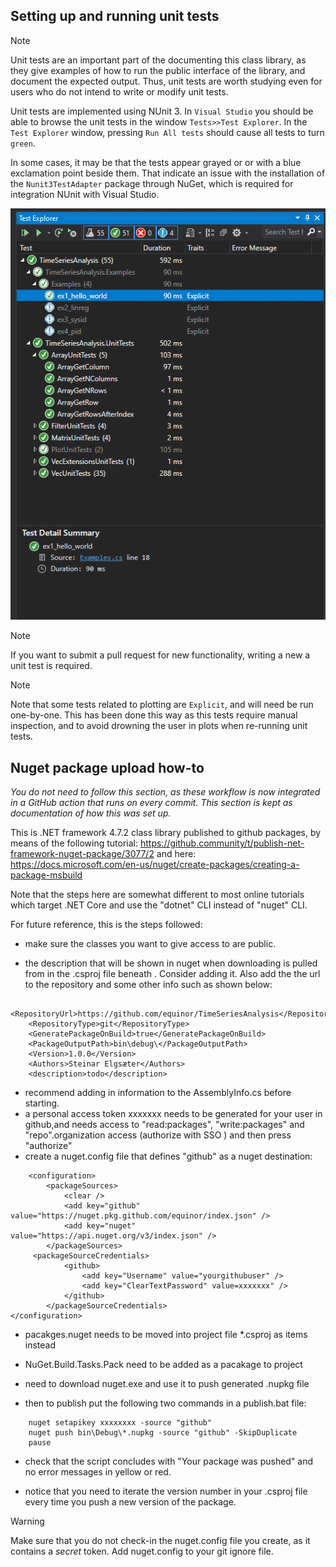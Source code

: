 ## Setting up and running unit tests 

> [!Note]
> Unit tests are an important part of the documenting this class library, as they give examples of how to run the public interface of the library, and document 
> the expected output. Thus, unit tests are worth studying even for users who do not intend to write or modify unit tests.

Unit tests are implemented using NUnit 3.
In ``Visual Studio`` you should be able to browse the unit tests in the window ``Tests>>Test Explorer``. In the ``Test Explorer`` window, pressing ``Run All tests`` should cause
all tests to turn ``green``. 

In some cases, it may be that the tests appear grayed or or with a blue exclamation point beside them. That indicate an issue with the installation of the ``Nunit3TestAdapter`` 
package through NuGet, which is required for integration NUnit with Visual Studio. 

![Test Explorer](./images/unit_test.png)


> [!Note]
> If you want to submit a pull request for new functionality, writing a new a unit test is required.

> [!Note]
> Note that some tests related to plotting are ``Explicit``, and will need be run one-by-one. This has been done this way as this tests require manual inspection, and to avoid
> drowning the user in plots when re-running unit tests. 

## Nuget package upload how-to

*You do not need to follow this section, as these workflow is now integrated in a GitHub action that
runs on every commit. This section is kept as documentation of how this was set up.*

This is  .NET framework 4.7.2 class library published to github packages, by means of the following tutorial:
https://github.community/t/publish-net-framework-nuget-package/3077/2
and here:
https://docs.microsoft.com/en-us/nuget/create-packages/creating-a-package-msbuild

Note that the steps here are somewhat different to most online tutorials which target .NET Core and use the "dotnet" CLI instead of "nuget" CLI.

For future reference, this is the steps followed:

* make sure the classes you want to give access to are public.

* the description that will be shown in nuget when downloading is pulled from <description></description> in the .csproj file beneath <propertygroup>. Consider adding it.
Also add the the url to the repository and some other info such as shown below:
	
```
    <RepositoryUrl>https://github.com/equinor/TimeSeriesAnalysis</RepositoryUrl>
    <RepositoryType>git</RepositoryType>
    <GeneratePackageOnBuild>true</GeneratePackageOnBuild>
    <PackageOutputPath>bin\debug\</PackageOutputPath>
    <Version>1.0.0</Version>
    <Authors>Steinar Elgsæter</Authors>
	<description>todo</description> 
```	

* recommend adding in information to the AssemblyInfo.cs before starting.
* a personal access token xxxxxxx needs to be generated for your user in github,and needs access to "read:packages", 
"write:packages" and "repo".organization access (authorize with SSO ) and then press "authorize"
* create a nuget.config file that defines "github" as a nuget destination:

```	<?xml version="1.0" encoding="utf-8"?>
	<configuration>
		<packageSources>
			<clear />
			<add key="github" value="https://nuget.pkg.github.com/equinor/index.json" />
			<add key="nuget" value="https://api.nuget.org/v3/index.json" />
		</packageSources>
	 <packageSourceCredentials>
			<github>
				<add key="Username" value="yourgithubuser" />
				<add key="ClearTextPassword" value=xxxxxxx" />
			</github>
		</packageSourceCredentials>
</configuration>
```

* pacakges.nuget needs to be moved into project file *.csproj as <packagereference> items instead
* NuGet.Build.Tasks.Pack need to be added as a pacakage to project
* need to download nuget.exe and use it to push generated .nupkg file

* then to publish put the following two commands in a publish.bat file:
```	
	nuget setapikey xxxxxxxx -source "github"
	nuget push bin\Debug\*.nupkg -source "github" -SkipDuplicate
	pause
```

* check that the script concludes with "Your package was pushed" and no error messages in yellow or red.

* notice that you need to iterate the version number in your .csproj file every time you push a new version of the package.


> [!Warning]
> Make sure that you do not check-in the nuget.config file you create, as it contains a *secret* token. Add nuget.config to your git ignore file.


	